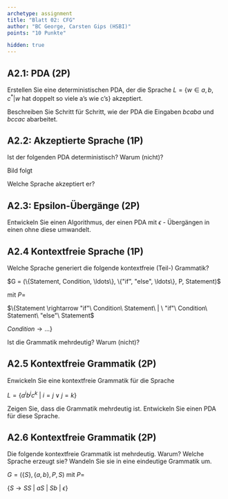 ```yaml
---
archetype: assignment
title: "Blatt 02: CFG"
author: "BC George, Carsten Gips (HSBI)"
points: "10 Punkte"

hidden: true
---
```


<!--  pandoc -s -f markdown -t markdown+smart-grid_tables-multiline_tables-simple_tables --columns=94 --reference-links=true  sheet02.md  -o xxx.md  -->

## A2.1: PDA (2P)

Erstellen Sie eine deterministischen PDA, der die Sprache
$L = \lbrace w \in {a, b, c}^* | w\ \text{hat doppelt so viele a's wie c's} \rbrace$ akzeptiert.

Beschreiben Sie Schritt für Schritt, wie der PDA die Eingaben *bcaba* und *bccac* abarbeitet.


## A2.2: Akzeptierte Sprache (1P)

Ist der folgenden PDA deterministisch? Warum (nicht)?


Bild folgt

Welche Sprache akzeptiert er?


## A2.3: Epsilon-Übergänge (2P)

Entwickeln Sie einen Algorithmus, der einen PDA mit $\epsilon$ - Übergängen in einen ohne diese umwandelt.


## A2.4 Kontextfreie Sprache (1P)

Welche Sprache generiert die folgende kontextfreie (Teil-) Grammatik?

$G = (\{Statement, Condition, \ldots\}, \{"if", "else", \ldots\}, P, Statement)$

mit $P =$

$\{Statement \rightarrow "if"\ Condition\ Statement\ | \ "if"\ Condition\ Statement\ "else"\ Statement$

$Condition \rightarrow \ldots\}$

Ist die Grammatik mehrdeutig? Warum (nicht)?


## A2.5 Kontextfreie Grammatik (2P)

Enwickeln Sie eine kontextfreie Grammatik für die Sprache

$L = \{a^ib^jc^k\ | \ i = j \lor j = k\}$

Zeigen Sie, dass die Grammatik mehrdeutig ist. Entwickeln Sie einen PDA für diese Sprache.


## A2.6 Kontextfreie Grammatik (2P)

Die folgende kontextfreie Grammatik ist mehrdeutig. Warum? Welche Sprache erzeugt sie? Wandeln Sie sie in eine eindeutige Grammatik um.

$G = (\{S\}, \{a, b\}, P, S)$ mit $P =$

$\{S \rightarrow SS\ | \ aS\ |\ Sb\ |\ \epsilon\}$





